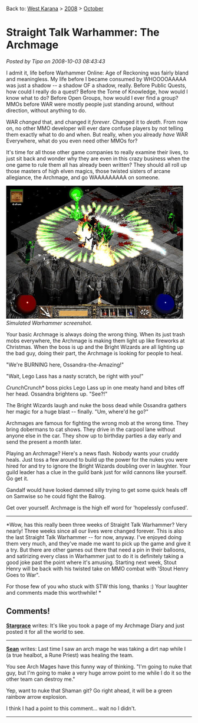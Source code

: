 Back to: [West Karana](/posts/westkarana.md) > [2008](/posts/2008/westkarana.md) > [October](./westkarana.md)
# Straight Talk Warhammer: The Archmage

*Posted by Tipa on 2008-10-03 08:43:43*

I admit it, life before Warhammer Online: Age of Reckoning was fairly bland and meaningless. My life before I became consumed by WHOOOOAAAAA was just a shadow -- a shadow OF a shadow, really. Before Public Quests, how could I really do a quest? Before the Tome of Knowledge, how would I know what to do? Before Open Groups, how would I ever find a group? MMOs before WAR were mostly people just standing around, without direction, without anything to do.

WAR *changed* that, and changed it *forever*. Changed it to *death*. From now on, no other MMO developer will ever dare confuse players by not telling them exactly what to do and when. But really, when you already *have* WAR Everywhere, what do you even need other MMOs for?

It's time for all those other game companies to really examine their lives, to just sit back and wonder why they are even in this crazy business when the one game to rule them all has already been written? They should all roll up those masters of high elven magics, those twisted sisters of arcane allegiance, the Archmage, and go WAAAAAAAAA on someone.

![](../../../uploads/2008/10/d2sorceress.jpg "d2sorceress")  
*Simulated Warhammer screenshot.*

Your basic Archmage is always doing the wrong thing. When its just trash mobs everywhere, the Archmage is making them light up like fireworks at Christmas. When the boss is up and the Bright Wizards are all lighting up the bad guy, doing their part, the Archmage is looking for people to heal.

"We're BURNING here, Ossandra-the-Amazing!"

"Wait, Lego Lass has a nasty scratch, be right with you!"

*Crunch*Crunch* boss picks Lego Lass up in one meaty hand and bites off her head. Ossandra brightens up. "See?!"

The Bright Wizards laugh and nuke the boss dead while Ossandra gathers her magic for a huge blast -- finally. "Um, where'd he go?"

Archmages are famous for fighting the wrong mob at the wrong time. They bring dobermans to cat shows. They drive in the carpool lane without anyone else in the car. They show up to birthday parties a day early and send the present a month later.

Playing an Archmage? Here's a news flash. Nobody wants your cruddy heals. Just toss a few around to build up the power for the nukes you were hired for and try to ignore the Bright Wizards doubling over in laughter. Your guild leader has a clue in the guild bank just for wild cannons like yourself. Go get it.

Gandalf would have looked damned silly trying to get some quick heals off on Samwise so he could fight the Balrog.

Get over yourself. Archmage is the high elf word for 'hopelessly confused'.

---

*Wow, has this really been three weeks of Straight Talk Warhammer? Very nearly! Three weeks since all our lives were changed forever. This is also the last Straight Talk Warhammer -- for now, anyway. I've enjoyed doing them very much, and they've made me want to pick up the game and give it a try. But there are other games out there that need a pin in their balloons, and satirizing every class in Warhammer just to do it is definitely taking a good joke past the point where it's amusing. Starting next week, Stout Henry will be back with his twisted take on MMO combat with 'Stout Henry Goes to War".

For those few of you who stuck with STW this long, thanks :) Your laughter and comments made this worthwhile!
*
## Comments!

**[Stargrace](http://www.mmoquests.com)** writes: It's like you took a page of my Archmage Diary and just posted it for all the world to see.

---

**[Sean](http://dadsbattleground.blogspot.com)** writes: Last time I saw an arch mage he was taking a dirt nap while I (a true healbot, a Rune Priest) was healing the team.

You see Arch Mages have this funny way of thinking. "I'm going to nuke that guy, but I'm going to make a very huge arrow point to me while I do it so the other team can destroy me." 

Yep, want to nuke that Shaman git? Go right ahead, it will be a green rainbow arrow explosion.

I think I had a point to this comment... wait no I didn't.

---

